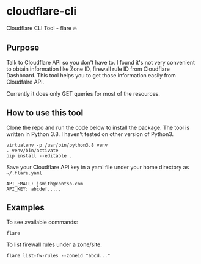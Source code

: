 # cloudflare-cli
Cloudflare CLI Tool - flare 🔥

## Purpose
Talk to Cloudflare API so you don't have to. I found it's not very convenient to obtain information like Zone ID, firewall rule ID from Cloudflare Dashboard. This tool helps you to get those information easily from Cloudfalre API.

Currently it does only GET queries for most of the resources.
## How to use this tool
Clone the repo and run the code below to install the package. The tool is written in Python 3.8. I haven't tested on other version of Python3.
```
virtualenv -p /usr/bin/python3.8 venv
. venv/bin/activate
pip install --editable .
```
Save your Cloudflare API key in a yaml file under your home directory as `~/.flare.yaml`
```
API_EMAIL: jsmith@contso.com
API_KEY: abcdef.....
```

## Examples
To see available commands:
```
flare
```
To list firewall rules under a zone/site.
```
flare list-fw-rules --zoneid "abcd..."
```